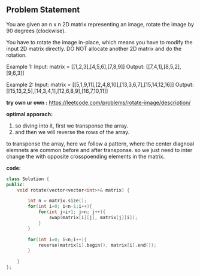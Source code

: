## Problem Statement

You are given an n x n 2D matrix representing an image, rotate the image by 90 degrees (clockwise).

You have to rotate the image in-place, which means you have to modify the input 2D matrix directly. DO NOT allocate another 2D matrix and do the rotation.


Example 1: 
Input: matrix = [[1,2,3],[4,5,6],[7,8,9]]
Output: [[7,4,1],[8,5,2],[9,6,3]]

Example 2:
Input: matrix = [[5,1,9,11],[2,4,8,10],[13,3,6,7],[15,14,12,16]]
Output: [[15,13,2,5],[14,3,4,1],[12,6,8,9],[16,7,10,11]]

**try own ur own :** https://leetcode.com/problems/rotate-image/description/

**optimal apporach:**
1. so diving into it, first we transponse the array. 
2. and then we will reverse the rows of the array. 

to transponse the array, here we follow a pattern, where the center diagnoal elemnets are common before and after transponse.
so we just need to inter change the with opposite crosspoending elements in the matrix. 

**code:**
```cpp
class Solution {
public:
    void rotate(vector<vector<int>>& matrix) {

        int n = matrix.size();
        for(int i=0; i<n-1;i++){
            for(int j=i+1; j<n; j++){
                swap(matrix[i][j], matrix[j][i]);
            }
        }

        for(int i=0; i<n;i++){
            reverse(matrix[i].begin(), matrix[i].end());
        }
        
    }
};
```